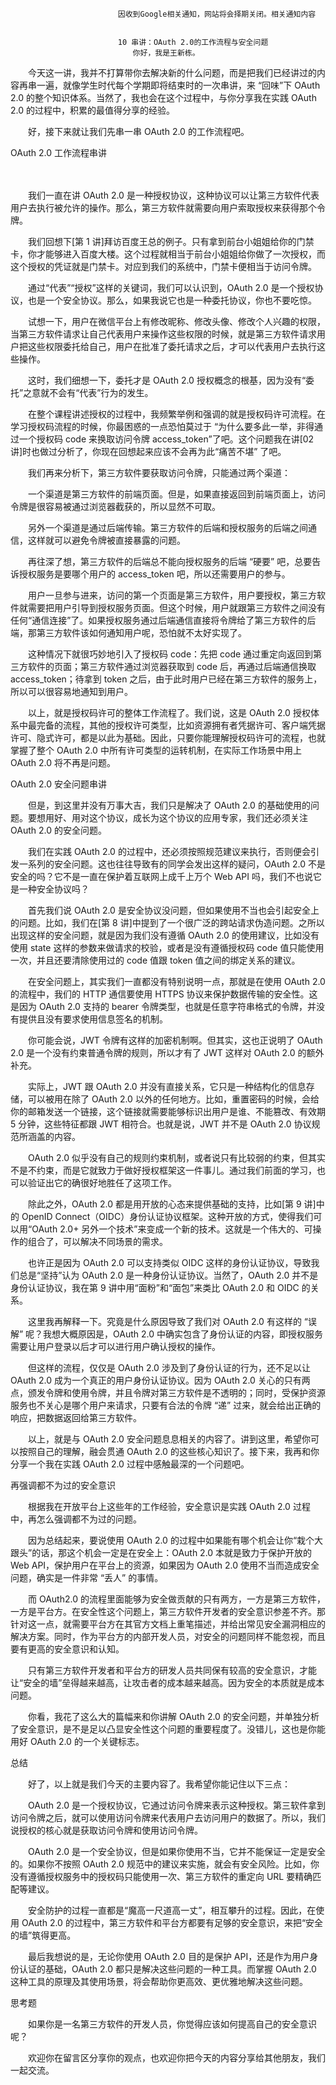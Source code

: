 
                            
                            因收到Google相关通知，网站将会择期关闭。相关通知内容
                            
                            
                            10 串讲：OAuth 2.0的工作流程与安全问题
                            　　你好，我是王新栋。

　　今天这一讲，我并不打算带你去解决新的什么问题，而是把我们已经讲过的内容再串一遍，就像学生时代每个学期即将结束时的一次串讲，来 “回味”下 OAuth 2.0 的整个知识体系。当然了，我也会在这个过程中，与你分享我在实践 OAuth 2.0 的过程中，积累的最值得分享的经验。

　　好，接下来就让我们先串一串 OAuth 2.0 的工作流程吧。

OAuth 2.0 工作流程串讲

　　

　　我们一直在讲 OAuth 2.0 是一种授权协议，这种协议可以让第三方软件代表用户去执行被允许的操作。那么，第三方软件就需要向用户索取授权来获得那个令牌。

　　我们回想下[第 1 讲]拜访百度王总的例子。只有拿到前台小姐姐给你的门禁卡，你才能够进入百度大楼。这个过程就相当于前台小姐姐给你做了一次授权，而这个授权的凭证就是门禁卡。对应到我们的系统中，门禁卡便相当于访问令牌。

　　通过“代表”“授权”这样的关键词，我们可以认识到，OAuth 2.0 是一个授权协议，也是一个安全协议。那么，如果我说它也是一种委托协议，你也不要吃惊。

　　试想一下，用户在微信平台上有修改昵称、修改头像、修改个人兴趣的权限，当第三方软件请求让自己代表用户来操作这些权限的时候，就是第三方软件请求用户把这些权限委托给自己，用户在批准了委托请求之后，才可以代表用户去执行这些操作。

　　这时，我们细想一下，委托才是 OAuth 2.0 授权概念的根基，因为没有“委托”之意就不会有“代表”行为的发生。

　　在整个课程讲述授权的过程中，我频繁举例和强调的就是授权码许可流程。在学习授权码流程的时候，你最困惑的一点恐怕莫过于 “为什么要多此一举，非得通过一个授权码 code 来换取访问令牌 access_token”了吧。这个问题我在讲[02讲]时也做过分析了，你现在回想起来应该不会再为此“痛苦不堪” 了吧。

　　我们再来分析下，第三方软件要获取访问令牌，只能通过两个渠道：

　　一个渠道是第三方软件的前端页面。但是，如果直接返回到前端页面上，访问令牌是很容易被通过浏览器截获的，所以显然不可取。

　　另外一个渠道是通过后端传输。第三方软件的后端和授权服务的后端之间通信，这样就可以避免令牌被直接暴露的问题。

　　再往深了想，第三方软件的后端总不能向授权服务的后端 “硬要” 吧，总要告诉授权服务是要哪个用户的 access_token 吧，所以还需要用户的参与。

　　用户一旦参与进来，访问的第一个页面是第三方软件，用户要授权，第三方软件就需要把用户引导到授权服务页面。但这个时候，用户就跟第三方软件之间没有任何“通信连接”了。如果授权服务通过后端通信直接将令牌给了第三方软件的后端，那第三方软件该如何通知用户呢，恐怕就不太好实现了。

　　这种情况下就很巧妙地引入了授权码 code：先把 code 通过重定向返回到第三方软件的页面；第三方软件通过浏览器获取到 code 后，再通过后端通信换取 access_token；待拿到 token 之后，由于此时用户已经在第三方软件的服务上，所以可以很容易地通知到用户。

　　以上，就是授权码许可的整体工作流程了。我们说，这是 OAuth 2.0 授权体系中最完备的流程，其他的授权许可类型，比如资源拥有者凭据许可、客户端凭据许可、隐式许可，都是以此为基础。因此，只要你能理解授权码许可的流程，也就掌握了整个 OAuth 2.0 中所有许可类型的运转机制，在实际工作场景中用上 OAuth 2.0 将不再是问题。

OAuth 2.0 安全问题串讲

　　但是，到这里并没有万事大吉，我们只是解决了 OAuth 2.0 的基础使用的问题。要想用好、用对这个协议，成长为这个协议的应用专家，我们还必须关注 OAuth 2.0 的安全问题。

　　我们在实践 OAuth 2.0 的过程中，还必须按照规范建议来执行，否则便会引发一系列的安全问题。这也往往导致有的同学会发出这样的疑问，OAuth 2.0 不是安全的吗？它不是一直在保护着互联网上成千上万个 Web API 吗，我们不也说它是一种安全协议吗？

　　首先我们说 OAuth 2.0 是安全协议没问题，但如果使用不当也会引起安全上的问题。比如，我们在[第 8 讲]中提到了一个很广泛的跨站请求伪造问题。之所以出现这样的安全问题，就是因为我们没有遵循 OAuth 2.0 的使用建议，比如没有使用 state 这样的参数来做请求的校验，或者是没有遵循授权码 code 值只能使用一次，并且还要清除使用过的 code 值跟 token 值之间的绑定关系的建议。

　　在安全问题上，其实我们一直都没有特别说明一点，那就是在使用 OAuth 2.0 的流程中，我们的 HTTP 通信要使用 HTTPS 协议来保护数据传输的安全性。这是因为 OAuth 2.0 支持的 bearer 令牌类型，也就是任意字符串格式的令牌，并没有提供且没有要求使用信息签名的机制。

　　你可能会说，JWT 令牌有这样的加密机制啊。但其实，这也正说明了 OAuth 2.0 是一个没有约束普通令牌的规则，所以才有了 JWT 这样对 OAuth 2.0 的额外补充。

　　实际上，JWT 跟 OAuth 2.0 并没有直接关系，它只是一种结构化的信息存储，可以被用在除了 OAuth 2.0 以外的任何地方。比如，重置密码的时候，会给你的邮箱发送一个链接，这个链接就需要能够标识出用户是谁、不能篡改、有效期 5 分钟，这些特征都跟 JWT 相符合。也就是说，JWT 并不是 OAuth 2.0 协议规范所涵盖的内容。

　　OAuth 2.0 似乎没有自己的规则约束机制，或者说只有比较弱的约束，但其实不是不约束，而是它就致力于做好授权框架这一件事儿。通过我们前面的学习，也可以验证出它的确很好地胜任了这项工作。

　　除此之外，OAuth 2.0 都是用开放的心态来提供基础的支持，比如[第 9 讲]中的 OpenID Connect（OIDC）身份认证协议框架。这种开放的方式，使得我们可以用“OAuth 2.0+ 另外一个技术”来变成一个新的技术。这就是一个伟大的、可操作的组合了，可以解决不同场景的需求。

　　也许正是因为 OAuth 2.0 可以支持类似 OIDC 这样的身份认证协议，导致我们总是“坚持”认为 OAuth 2.0 是一种身份认证协议。当然了，OAuth 2.0 并不是身份认证协议，我在第 9 讲中用“面粉”和“面包”来类比 OAuth 2.0 和 OIDC 的关系。

　　这里我再解释一下。究竟是什么原因导致了我们对 OAuth 2.0 有这样的 “误解” 呢？我想大概原因是，OAuth 2.0 中确实包含了身份认证的内容，即授权服务需要让用户登录以后才可以进行用户确认授权的操作。

　　但这样的流程，仅仅是 OAuth 2.0 涉及到了身份认证的行为，还不足以让 OAuth 2.0 成为一个真正的用户身份认证协议。因为 OAuth 2.0 关心的只有两点，颁发令牌和使用令牌，并且令牌对第三方软件是不透明的；同时，受保护资源服务也不关心是哪个用户来请求，只要有合法的令牌 “递” 过来，就会给出正确的响应，把数据返回给第三方软件。

　　以上，就是与 OAuth 2.0 安全问题息息相关的内容了。讲到这里，希望你可以按照自己的理解，融会贯通 OAuth 2.0 的这些核心知识了。接下来，我再和你分享一个我在实践 OAuth 2.0 过程中感触最深的一个问题吧。

再强调都不为过的安全意识

　　根据我在开放平台上这些年的工作经验，安全意识是实践 OAuth 2.0 过程中，再怎么强调都不为过的问题。

　　因为总结起来，要说使用 OAuth 2.0 的过程中如果能有哪个机会让你“栽个大跟头”的话，那这个机会一定是在安全上：OAuth 2.0 本就是致力于保护开放的 Web API，保护用户在平台上的资源，如果因为 OAuth 2.0 使用不当而造成安全问题，确实是一件非常 “丢人” 的事情。

　　而 OAuth2.0 的流程里面能够为安全做贡献的只有两方，一方是第三方软件，一方是平台方。在安全性这个问题上，第三方软件开发者的安全意识参差不齐。那针对这一点，就需要平台方在其官方文档上重笔描述，并给出常见安全漏洞相应的解决方案。同时，作为平台方的内部开发人员，对安全的问题同样不能忽视，而且要有更高的安全意识和认知。

　　只有第三方软件开发者和平台方的研发人员共同保有较高的安全意识，才能让“安全的墙”垒得越来越高，让攻击者的成本越来越高。因为安全的本质就是成本问题。

　　你看，我花了这么大的篇幅来和你讲解 OAuth 2.0 的安全问题，并单独分析了安全意识，是不是足以凸显安全性这个问题的重要程度了。没错儿，这也是你能用好 OAuth 2.0 的一个关键标志。

总结

　　好了，以上就是我们今天的主要内容了。我希望你能记住以下三点：

　　OAuth 2.0 是一个授权协议，它通过访问令牌来表示这种授权。第三软件拿到访问令牌之后，就可以使用访问令牌来代表用户去访问用户的数据了。所以，我们说授权的核心就是获取访问令牌和使用访问令牌。

　　OAuth 2.0 是一个安全协议，但是如果你使用不当，它并不能保证一定是安全的。如果你不按照 OAuth 2.0 规范中的建议来实施，就会有安全风险。比如，你没有遵循授权服务中的授权码只能使用一次、第三方软件的重定向 URL 要精确匹配等建议。

　　安全防护的过程一直都是“魔高一尺道高一丈”，相互攀升的过程。因此，在使用 OAuth 2.0 的过程中，第三方软件和平台方都要有足够的安全意识，来把“安全的墙”筑得更高。

　　最后我想说的是，无论你使用 OAuth 2.0 目的是保护 API，还是作为用户身份认证的基础，OAuth 2.0 都只是解决这些问题的一种工具。而掌握 OAuth 2.0 这种工具的原理及其使用场景，将会帮助你更高效、更优雅地解决这些问题。

思考题

　　如果你是一名第三方软件的开发人员，你觉得应该如何提高自己的安全意识呢？

　　欢迎你在留言区分享你的观点，也欢迎你把今天的内容分享给其他朋友，我们一起交流。

                        
                        
                            